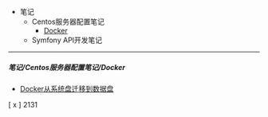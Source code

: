- 笔记
    - Centos服务器配置笔记
        - [Docker](https://github.com/Mike-he/myNotes#笔记centos服务器配置笔记docker)
    - Symfony API开发笔记

---

##### 笔记/Centos服务器配置笔记/Docker
- [Docker从系统盘迁移到数据盘](https://github.com/Mike-he/myNotes/blob/master/笔记/Centos服务器配置笔记/Docker/docker从系统盘迁移到数据盘.md#docker从系统盘迁移到数据盘)

[ x ] 2131
